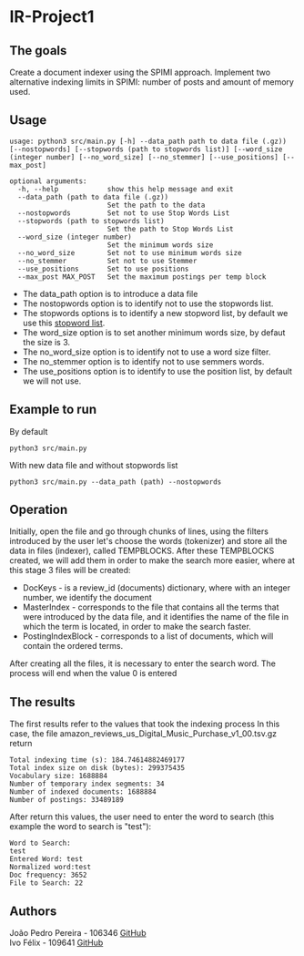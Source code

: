 # IR-Project1

## The goals

Create a document indexer using the SPIMI approach. Implement two alternative indexing limits in SPIMI: number of posts and amount of memory used.



## Usage
```
usage: python3 src/main.py [-h] --data_path path to data file (.gz)) [--nostopwords] [--stopwords (path to stopwords list)] [--word_size (integer number] [--no_word_size] [--no_stemmer] [--use_positions] [--max_post]

optional arguments:
  -h, --help            show this help message and exit
  --data_path (path to data file (.gz))
                        Set the path to the data
  --nostopwords         Set not to use Stop Words List
  --stopwords (path to stopwords list)
                        Set the path to Stop Words List
  --word_size (integer number)
                        Set the minimum words size
  --no_word_size        Set not to use minimum words size
  --no_stemmer          Set not to use Stemmer
  --use_positions       Set to use positions
  --max_post MAX_POST   Set the maximum postings per temp block
```

* The data_path option is to introduce a data file
* The nostopwords option is to identify not to use the stopwords list.
* The stopwords options is to identify a new stopword list, by default we use this [stopword list](content/stopwords.txt).
* The word_size option is to set another minimum words size, by defaut the size is 3.
* The no_word_size option is to identify not to use a word size filter.
* The no_stemmer option is to identify not to use semmers words.
* The use_positions option is to identify to use the position list, by default we will not use.


## Example to run

By default
```
python3 src/main.py
```

With new data file and without stopwords list
```
python3 src/main.py --data_path (path) --nostopwords
```


## Operation

Initially, open the file and go through chunks of lines, using the filters introduced by the user let's choose the words (tokenizer) and store all the data in files (indexer), called TEMPBLOCKS.
After these TEMPBLOCKS created, we will add them in order to make the search more easier, where at this stage 3 files will be created:
* DocKeys - is a review_id (documents) dictionary, where with an integer number, we identify the document
* MasterIndex - corresponds to the file that contains all the terms that were introduced by the data file, and it identifies the name of the file in which the term is located, in order to make the search faster.
* PostingIndexBlock - corresponds to a list of documents, which will contain the ordered terms.

After creating all the files, it is necessary to enter the search word.
The process will end when the value 0 is entered 

## The results

The first results refer to the values that took the indexing process
In this case, the file amazon_reviews_us_Digital_Music_Purchase_v1_00.tsv.gz return

    Total indexing time (s): 184.74614882469177
    Total index size on disk (bytes): 299375435
    Vocabulary size: 1688884
    Number of temporary index segments: 34
    Number of indexed documents: 1688884
    Number of postings: 33489189

After return this values, the user need to enter the word to search (this example the word to search is "test"):

    Word to Search:
    test
    Entered Word: test
    Normalized word:test
    Doc frequency: 3652
    File to Search: 22


## Authors

João Pedro Pereira - 106346 [GitHub](https://github.com/joaopedropereiraPP)  
Ivo Félix - 109641 [GitHub](https://github.com/IvoFelix) 



